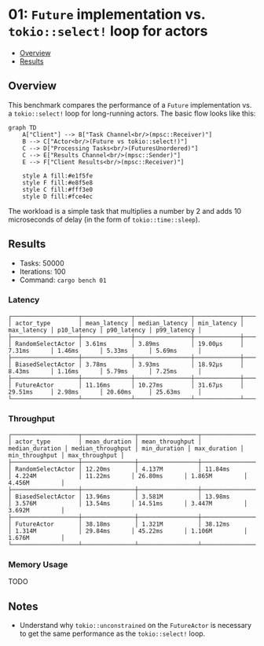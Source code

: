 # 01: `Future` implementation vs. `tokio::select!` loop for actors

- [Overview](#overview)
- [Results](#results)

## Overview
This benchmark compares the performance of a `Future` implementation vs. a `tokio::select!` loop for long-running actors.
The basic flow looks like this:

```mermaid
graph TD
    A["Client"] --> B["Task Channel<br/>(mpsc::Receiver)"]
    B --> C["Actor<br/>(Future vs tokio::select!)"]
    C --> D["Processing Tasks<br/>(FuturesUnordered)"]
    C --> E["Results Channel<br/>(mpsc::Sender)"]
    E --> F["Client Results<br/>(mpsc::Receiver)"]
    
    style A fill:#e1f5fe
    style F fill:#e8f5e8
    style C fill:#fff3e0
    style D fill:#fce4ec
```

The workload is a simple task that multiplies a number by 2 and adds 10 microseconds of delay (in the form of `tokio::time::sleep`).

## Results
- Tasks: 50000
- Iterations: 100
- Command: `cargo bench 01`

### Latency
```
┌───────────────────┬──────────────┬────────────────┬─────────────┬─────────────┬─────────────┬─────────────┬─────────────┐
│ actor_type        │ mean_latency │ median_latency │ min_latency │ max_latency │ p10_latency │ p90_latency │ p99_latency │
├───────────────────┼──────────────┼────────────────┼─────────────┼─────────────┼─────────────┼─────────────┼─────────────┤
│ RandomSelectActor │ 3.61ms       │ 3.89ms         │ 19.00µs     │ 7.31ms      │ 1.46ms      │ 5.33ms      │ 5.69ms      │
├───────────────────┼──────────────┼────────────────┼─────────────┼─────────────┼─────────────┼─────────────┼─────────────┤
│ BiasedSelectActor │ 3.78ms       │ 3.93ms         │ 18.92µs     │ 8.43ms      │ 1.16ms      │ 5.79ms      │ 7.25ms      │
├───────────────────┼──────────────┼────────────────┼─────────────┼─────────────┼─────────────┼─────────────┼─────────────┤
│ FutureActor       │ 11.16ms      │ 10.27ms        │ 31.67µs     │ 29.51ms     │ 2.98ms      │ 20.60ms     │ 25.63ms     │
└───────────────────┴──────────────┴────────────────┴─────────────┴─────────────┴─────────────┴─────────────┴─────────────┘
```
### Throughput
```
┌───────────────────┬───────────────┬─────────────────┬─────────────────┬───────────────────┬──────────────┬──────────────┬────────────────┬────────────────┐
│ actor_type        │ mean_duration │ mean_throughput │ median_duration │ median_throughput │ min_duration │ max_duration │ min_throughput │ max_throughput │
├───────────────────┼───────────────┼─────────────────┼─────────────────┼───────────────────┼──────────────┼──────────────┼────────────────┼────────────────┤
│ RandomSelectActor │ 12.20ms       │ 4.137M          │ 11.84ms         │ 4.224M            │ 11.22ms      │ 26.80ms      │ 1.865M         │ 4.456M         │
├───────────────────┼───────────────┼─────────────────┼─────────────────┼───────────────────┼──────────────┼──────────────┼────────────────┼────────────────┤
│ BiasedSelectActor │ 13.96ms       │ 3.581M          │ 13.98ms         │ 3.576M            │ 13.54ms      │ 14.51ms      │ 3.447M         │ 3.692M         │
├───────────────────┼───────────────┼─────────────────┼─────────────────┼───────────────────┼──────────────┼──────────────┼────────────────┼────────────────┤
│ FutureActor       │ 38.18ms       │ 1.321M          │ 38.12ms         │ 1.314M            │ 29.84ms      │ 45.22ms      │ 1.106M         │ 1.676M         │
└───────────────────┴───────────────┴─────────────────┴─────────────────┴───────────────────┴──────────────┴──────────────┴────────────────┴────────────────┘
```
### Memory Usage
TODO

## Notes
- Understand why `tokio::unconstrained` on the `FutureActor` is necessary to get the same performance as the `tokio::select!` loop.